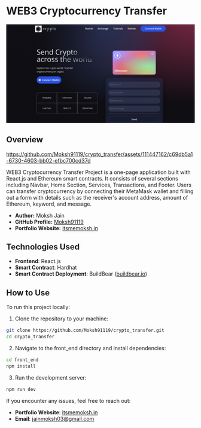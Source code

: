 # WEB3 Cryptocurrency Transfer

![Project ScreenShot](/front_end/images/website_ss.png)

## Overview

https://github.com/Moksh91119/crypto_transfer/assets/111447162/c69db5a1-6730-4603-bb02-efbc700cd37d

WEB3 Cryptocurrency Transfer Project is a one-page application built with React.js and Ethereum smart contracts. It consists of several sections including Navbar, Home Section, Services, Transactions, and Footer. Users can transfer cryptocurrency by connecting their MetaMask wallet and filling out a form with details such as the receiver's account address, amount of Ethereum, keyword, and message.

- **Author:** Moksh Jain
- **GitHub Profile:** [Moksh91119](https://github.com/Moksh91119)
- **Portfolio Website:** [itsmemoksh.in](https://itsmemoksh.in/)

## Technologies Used

- **Frontend**: React.js
- **Smart Contract**: Hardhat
- **Smart Contract Deployment**: BuildBear ([buildbear.io](https://www.buildbear.io/))

## How to Use

To run this project locally:

1. Clone the repository to your machine:

```bash
git clone https://github.com/Moksh91119/crypto_transfer.git
cd crypto_transfer
```

2. Navigate to the front_end directory and install dependencies:

```bash
cd front_end
npm install
```

3. Run the development server:

```bash
npm run dev
```

If you encounter any issues, feel free to reach out:

- **Portfolio Website**: [itsmemoksh.in](https://itsmemoksh.in/)
- **Email**: jainmoksh03@gmail.com
